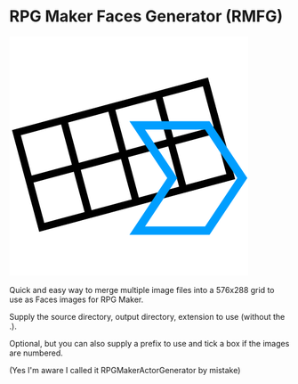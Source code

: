 # RPG Maker Faces Generator (RMFG)

![Logo](logo.png)

Quick and easy way to merge multiple image files into a 576x288 grid to use as Faces images for RPG Maker.

Supply the source directory, output directory, extension to use (without the .).

Optional, but you can also supply a prefix to use and tick a box if the images are numbered.

(Yes I'm aware I called it RPGMakerActorGenerator by mistake)
